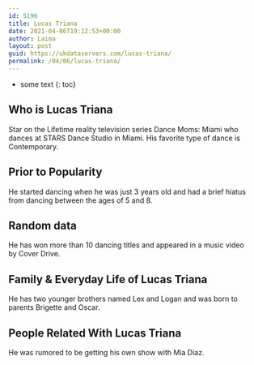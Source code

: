 ```yaml
---
id: 5196
title: Lucas Triana
date: 2021-04-06T19:12:53+00:00
author: Laima
layout: post
guid: https://ukdataservers.com/lucas-triana/
permalink: /04/06/lucas-triana/
---
```


* some text
{: toc}


## Who is Lucas Triana
                  
                  
                  
Star on the Lifetime reality television series Dance Moms: Miami who dances at STARS Dance Studio in Miami. His favorite type of dance is Contemporary. 
                  
              
            
              
            
                
                
                
## Prior to Popularity
                  
                  
                  
He started dancing when he was just 3 years old and had a brief hiatus from dancing between the ages of 5 and 8. 
                  
              
            
              
            
                
                
                
## Random data
                  
                  
                  
He has won more than 10 dancing titles and appeared in a music video by Cover Drive.
                  
              
            
              
            
                
                
                
## Family & Everyday Life of Lucas Triana
                  
                  
                  
He has two younger brothers named Lex and Logan and was born to parents Brigette and Oscar.
                  
              
            
              
            
                
                
                
## People Related With Lucas Triana
                  
                  
                  
He was rumored to be getting his own show with Mia Diaz.
                  
              
            
              
            
                
              
            
              
              
            
            
              
            
          
          
          